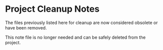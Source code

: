# Project Cleanup Notes

The files previously listed here for cleanup are now considered obsolete or have been removed.

This note file is no longer needed and can be safely deleted from the project.